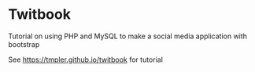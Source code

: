 # Twitbook
Tutorial on using PHP and MySQL to make a social media application with bootstrap

See https://tmpler.github.io/twitbook for tutorial
